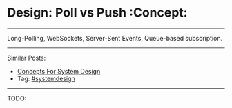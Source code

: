 # Design: Poll vs Push     :Concept:


---

Long-Polling, WebSockets, Server-Sent Events, Queue-based subscription.  

---

Similar Posts:  
-   [Concepts For System Design](https://brain.dennyzhang.com/design-concept)
-   Tag: [#systemdesign](https://brain.dennyzhang.com/tag/systemdesign)

---

TODO: